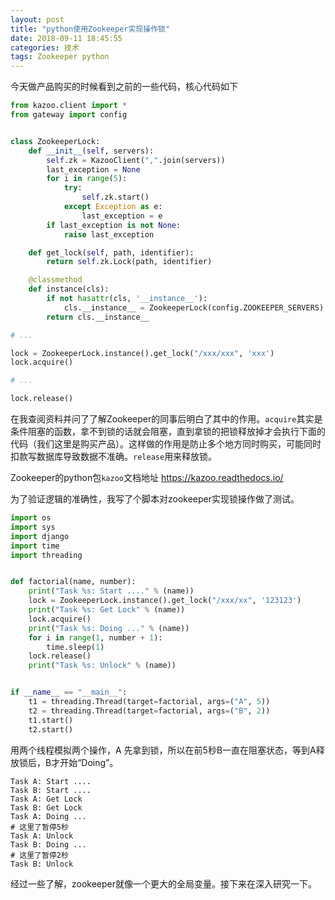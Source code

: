 ```yaml
---
layout: post
title: "python使用Zookeeper实现操作锁"
date: 2018-09-11 18:45:55
categories: 技术
tags: Zookeeper python
---
```


今天做产品购买的时候看到之前的一些代码，核心代码如下

```python
from kazoo.client import *
from gateway import config


class ZookeeperLock:
    def __init__(self, servers):
        self.zk = KazooClient(",".join(servers))
        last_exception = None
        for i in range(5):
            try:
                self.zk.start()
            except Exception as e:
                last_exception = e
        if last_exception is not None:
            raise last_exception

    def get_lock(self, path, identifier):
        return self.zk.Lock(path, identifier)

    @classmethod
    def instance(cls):
        if not hasattr(cls, '__instance__'):
            cls.__instance__ = ZookeeperLock(config.ZOOKEEPER_SERVERS)
        return cls.__instance__

# ...

lock = ZookeeperLock.instance().get_lock("/xxx/xxx", 'xxx')
lock.acquire()

# ...

lock.release()
```

在我查阅资料并问了了解Zookeeper的同事后明白了其中的作用。`acquire`其实是条件阻塞的函数，拿不到锁的话就会阻塞，直到拿锁的把锁释放掉才会执行下面的代码（我们这里是购买产品）。这样做的作用是防止多个地方同时购买，可能同时扣款写数据库导致数据不准确。`release`用来释放锁。

Zookeeper的python包`kazoo`文档地址 https://kazoo.readthedocs.io/

为了验证逻辑的准确性，我写了个脚本对zookeeper实现锁操作做了测试。

```python
import os
import sys
import django
import time
import threading


def factorial(name, number):
    print("Task %s: Start ...." % (name))
    lock = ZookeeperLock.instance().get_lock("/xxx/xx", '123123')
    print("Task %s: Get Lock" % (name))
    lock.acquire()
    print("Task %s: Doing ..." % (name))
    for i in range(1, number + 1):
        time.sleep(1)
    lock.release()
    print("Task %s: Unlock" % (name))


if __name__ == "__main__":
    t1 = threading.Thread(target=factorial, args=("A", 5))
    t2 = threading.Thread(target=factorial, args=("B", 2))
    t1.start()
    t2.start()
```

用两个线程模拟两个操作，A 先拿到锁，所以在前5秒B一直在阻塞状态，等到A释放锁后，B才开始“Doing”。

```log
Task A: Start ....
Task B: Start ....
Task A: Get Lock
Task B: Get Lock
Task A: Doing ...
# 这里了暂停5秒
Task A: Unlock
Task B: Doing ...
# 这里了暂停2秒
Task B: Unlock
```

经过一些了解，zookeeper就像一个更大的全局变量。接下来在深入研究一下。

